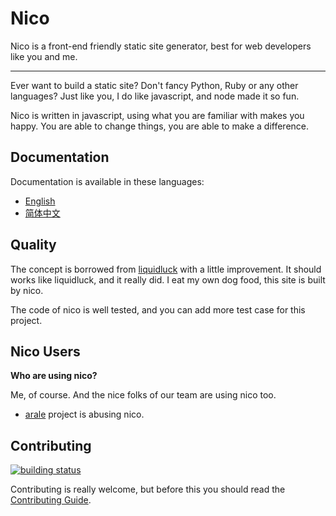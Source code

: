 # Nico

Nico is a front-end friendly static site generator, best for web developers like you and me.

-----------

Ever want to build a static site? Don't fancy Python, Ruby or any other languages? Just like you, I do like javascript, and node made it so fun.

Nico is written in javascript, using what you are familiar with makes you happy. You are able to change things, you are able to make a difference.


## Documentation

Documentation is available in these languages:

- [English](./en/)
- [简体中文](./zh/)


## Quality

The concept is borrowed from [liquidluck](http://lab.lepture.com/liquidluck/) with a little improvement. It should works like liquidluck, and it really did. I eat my own dog food, this site is built by nico.

The code of nico is well tested, and you can add more test case for this project.


## Nico Users

**Who are using nico?**

Me, of course. And the nice folks of our team are using nico too.

- [arale](http://aralejs.org) project is abusing nico.


## Contributing

[![building status](https://secure.travis-ci.org/lepture/nico.png?branch=master)](https://travis-ci.org/lepture/nico)

Contributing is really welcome, but before this you should read the [Contributing Guide](https://github.com/lepture/nico/blob/master/CONTRIBUTING.md).
